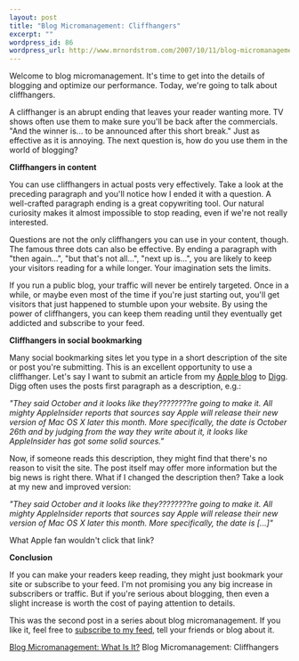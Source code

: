 ```yaml
--- 
layout: post
title: "Blog Micromanagement: Cliffhangers"
excerpt: ""
wordpress_id: 86
wordpress_url: http://www.mrnordstrom.com/2007/10/11/blog-micromanagement-cliffhangers/
---
```

Welcome to blog micromanagement. It's time to get into the details of blogging and optimize our performance. Today, we're going to talk about cliffhangers.

A cliffhanger is an abrupt ending that leaves your reader wanting more. TV shows often use them to make sure you'll be back after the commercials. "And the winner is... to be announced after this short break." Just as effective as it is annoying. The next question is, how do you use them in the world of blogging?

<strong>Cliffhangers in content</strong>

You can use cliffhangers in actual posts very effectively. Take a look at the preceding paragraph and you'll notice how I ended it with a question. A well-crafted paragraph ending is a great copywriting tool. Our natural curiosity makes it almost impossible to stop reading, even if we're not really interested.

Questions are not the only cliffhangers you can use in your content, though. The famous three dots can also be effective. By ending a paragraph with "then again...", "but that's not all...", "next up is...", you are likely to keep your visitors reading for a while longer. Your imagination sets the limits.

If you run a public blog, your traffic will never be entirely targeted. Once in a while, or maybe even most of the time if you're just starting out, you'll get visitors that just happened to stumble upon your website. By using the power of cliffhangers, you can keep them reading until they eventually get addicted and subscribe to your feed.

<strong>Cliffhangers in social bookmarking</strong>

Many social bookmarking sites let you type in a short description of the site or post you're submitting. This is an excellent opportunity to use a cliffhanger. Let's say I want to submit an article from my <a href="http://www.appleare.com" target="_blank">Apple blog</a> to <a href="http://www.digg.com" target="_blank">Digg</a>. Digg often uses the posts first paragraph as a description, e.g.:

<em>"They said October and it looks like they????????re going to make it. All mighty AppleInsider reports that sources say Apple will release their new version of Mac OS X later this month. More specifically, the date is October 26th and by judging from the way they write about it, it looks like AppleInsider has got some solid sources." </em>

Now, if someone reads this description, they might find that there's no reason to visit the site. The post itself may offer more information but the big news is right there. What if I changed the description then? Take a look at my new and improved version:

<em>"They said October and it looks like they????????re going to make it. All mighty AppleInsider reports that sources say Apple will release their new version of Mac OS X later this month. More specifically, the date is [...]"</em>

What Apple fan wouldn't click that link?

<strong>Conclusion</strong>

If you can make your readers keep reading, they might just bookmark your site or subscribe to your feed. I'm not promising you any big increase in subscribers or traffic. But if you're serious about blogging, then even a slight increase is worth the cost of paying attention to details.

This was the second post in a series about blog micromanagement. If you like it, feel free to <a href="http://feeds.feedburner.com/mrnordstrom">subscribe to my feed</a>, tell your friends or blog about it.

<a href="http://www.mrnordstrom.com/2007/10/07/blog-micromanagement-what-is-it/">Blog Micromanagement: What Is It?</a>
Blog Micromanagement: Cliffhangers
